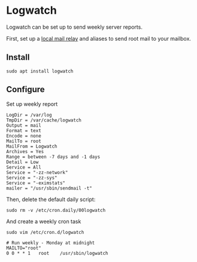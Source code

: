 # Logwatch

Logwatch can be set up to send weekly server reports. 

First, set up a [local mail relay](/services/postfix) and aliases to send root mail to your mailbox. 

## Install

    sudo apt install logwatch

## Configure 

Set up weekly report

```
LogDir = /var/log
TmpDir = /var/cache/logwatch
Output = mail
Format = text
Encode = none
MailTo = root
MailFrom = Logwatch
Archives = Yes
Range = between -7 days and -1 days
Detail = Low
Service = All
Service = "-zz-network"
Service = "-zz-sys"
Service = "-eximstats"
mailer = "/usr/sbin/sendmail -t"
```

Then, delete the default daily script: 

    sudo rm -v /etc/cron.daily/00logwatch 

And create a weekly cron task

    sudo vim /etc/cron.d/logwatch

```
# Run weekly - Monday at midnight
MAILTO="root"
0 0 * * 1   root    /usr/sbin/logwatch
```
